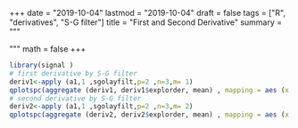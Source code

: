 +++
date = "2019-10-04"
lastmod = "2019-10-04"
draft = false
tags = ["R", "derivatives", "S-G filter"]
title = "First and Second Derivative"
summary = """

"""
math = false
+++



```r
library(signal )
# first derivative by S-G filter
deriv1<-apply (a1,1 ,sgolayfilt,p=2 ,n=3,m= 1)
qplotspc(aggregate (deriv1, deriv1$explorder, mean) , mapping = aes (x =.wavelength, y = spc, colour= explorder ))+ scale_x_reverse()+ facet_grid(order ~ expl)
# second derivative by S-G filter
deriv2<-apply (a1,1 ,sgolayfilt,p=2 ,n=3,m= 2)
qplotspc(aggregate (deriv2, deriv2$explorder, mean) , mapping = aes (x =.wavelength, y = spc, colour= explorder ))+ scale_x_reverse()+ facet_grid(order ~ expl)

```
